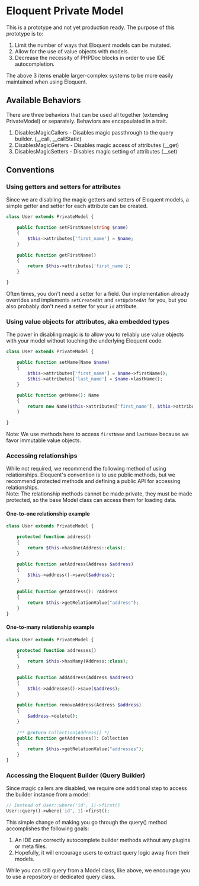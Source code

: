 # Eloquent Private Model

This is a prototype and not yet production ready.  The purpose of this prototype is to:
 
1.  Limit the number of ways that Eloquent models can be mutated.
2.  Allow for the use of value objects with models.
3.  Decrease the necessity of PHPDoc blocks in order to use IDE autocompletion.

The above 3 items enable larger-complex systems to be more easily maintained when using Eloquent.

## Available Behaviors

There are three behaviors that can be used all together (extending PrivateModel) or separately.  Behaviors are encapsulated in a trait.

1. DisablesMagicCallers - Disables magic passthrough to the query builder. (__call, __callStatic)
2. DisablesMagicGetters - Disables magic access of attributes (__get)
3. DisablesMagicSetters - Disables magic setting of attributes (__set)

## Conventions

### Using getters and setters for attributes

Since we are disabling the magic getters and setters of Eloquent models, a simple getter and setter for each attribute can be created.

```php
class User extends PrivateModel {

    public function setFirstName(string $name)
    {
        $this->attributes['first_name'] = $name;
    }
    
    public function getFirstName()
    {
        return $this->attributes['first_name'];
    }

}
```

Often times, you don't need a setter for a field.  Our implementation already overrides and implements `setCreatedAt` and `setUpdatedAt` for you, but you also probably don't need a setter for your `id` attribute.

### Using value objects for attributes, aka embedded types

The power in disabling magic is to allow you to reliably use value objects with your model without touching the underlying Eloquent code.

```php
class User extends PrivateModel {

    public function setName(Name $name)
    {
        $this->attributes['first_name'] = $name->firstName();
        $this->attributes['last_name'] = $name->lastName();
    }
    
    public function getName(): Name
    {
        return new Name($this->attributes['first_name'], $this->attributes['last_name']);
    }

}
```

Note: We use methods here to access `firstName` and `lastName` because we favor immutable value objects.

### Accessing relationships

While not required, we recommend the following method of using relationships.  Eloquent's convention is to use public methods, but we recommend protected methods and defining a public API for accessing relationships.  
Note: The relationship methods cannot be made private, they must be made protected, so the base Model class can access them for loading data.

#### One-to-one relationship example

```php
class User extends PrivateModel {

    protected function address()
    {
        return $this->hasOne(Address::class);
    }

    public function setAddress(Address $address)
    {
        $this->address()->save($address);
    }
    
    public function getAddress(): ?Address
    {
        return $this->getRelationValue("address");
    }
}
```

#### One-to-many relationship example

```php
class User extends PrivateModel {

    protected function addresses()
    {
        return $this->hasMany(Address::class);
    }

    public function addAddress(Address $address)
    {
        $this->addresses()->save($address);
    }
    
    public function removeAddress(Address $address)
    {
        $address->delete();
    }
    
    /** @return Collection|Address[] */
    public function getAddresses(): Collection
    {
        return $this->getRelationValue("addresses");
    }
}
```

### Accessing the Eloquent Builder (Query Builder)

Since magic callers are disabled, we require one additional step to access the builder instance from a model:

```php
// Instead of User::where('id', 1)->first()
User::query()->where('id', 1)->first();
```

This simple change of making you go through the query() method accomplishes the following goals:

1. An IDE can correctly autocomplete builder methods without any plugins or meta files.
2. Hopefully, it will encourage users to extract query logic away from their models.

While you can still query from a Model class, like above, we encourage you to use a repository or dedicated query class.